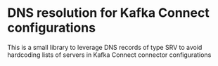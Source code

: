 # DNS resolution for Kafka Connect configurations

This is a small library to leverage DNS records of type SRV to avoid
hardcoding lists of servers in Kafka Connect connector configurations

